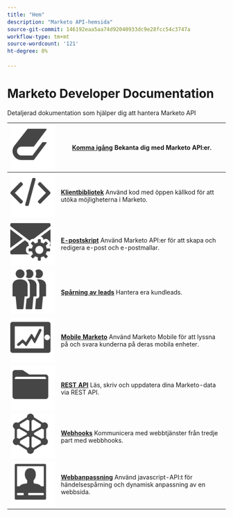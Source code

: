 ```yaml
---
title: "Hem"
description: "Marketo API-hemsida"
source-git-commit: 146192eaa5aa74d92040933dc9e28fcc54c3747a
workflow-type: tm+mt
source-wordcount: '121'
ht-degree: 0%

---
```



# Marketo Developer Documentation

Detaljerad dokumentation som hjälper dig att hantera Marketo API

| ![Komma igång](assets/Smock_Book_18_N.svg) | [**Komma igång**](getting-started.md)  Bekanta dig med Marketo API:er. |
|---|---|
| ![Klientbibliotek](assets/Smock_Code_18_N.svg) | [**Klientbibliotek**](https://github.com/Marketo/Community-Supported-Client-Libraries) Använd kod med öppen källkod för att utöka möjligheterna i Marketo. |
| ![E-postskript](assets/Smock_EmailGear_18_N.svg) | [**E-postskript**](rest-api/emails.md) Använd Marketo API:er för att skapa och redigera e-post och e-postmallar. |
| ![Spårning av leads](assets/Smock_PeopleGroup_18_N.svg) | [**Spårning av leads**](javascript-api/lead-tracking.md) Hantera era kundleads. |
| ![Mobile Marketo](assets/Smock_MobileServices_18_N.svg) | [**Mobile Marketo**](mobile/mobile.md) Använd Marketo Mobile för att lyssna på och svara kunderna på deras mobila enheter. |
| ![REST API](assets/Smock_AppleFiles_18_N.svg) | [**REST API**](https://developer.adobe.com/marketo-apis/) Läs, skriv och uppdatera dina Marketo-data via REST API. |
| ![Webhooks](assets/Smock_SocialNetwork_18_N.svg) | [**Webhooks**](webhooks/webhooks.md) Kommunicera med webbtjänster från tredje part med webbhooks. |
| ![Webbanpassning](assets/Smock_PersonalizationField_18_N.svg) | [**Webbanpassning**](javascript-api/web-personalization.md) Använd javascript-API:t för händelsespårning och dynamisk anpassning av en webbsida. |
